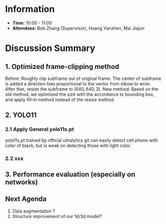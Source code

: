 # Information
- **Time:** 10:00 - 11:00
- **Attendees:** Bob Zhang (Supervisor), Huang Yanzhen, Mai Jiajun

# Discussion Summary

## 1.  Optimized  frame-clipping method

Before:
	Roughly clip subframe out of original frame. The center of subframe is added a direction bias proportional to the vector from elbow to wrist. After that, resize the subframe to $(640, 640, 3)$.
New method:
	Based on the old method, we optimized the size with the accordance to bounding box, and apply fill-in method instead of the resize method.

## 2. YOLO11
### 2.1 Apply General yolo11s.pt
yolo11s.pt trained by official ultralytics git can easily detect cell phone with color of black, but is weak on detecting those with light color.

### 2.2 xxx


## 3. Performance evaluation (especially on networks)



## Next Agenda
1. Data augmentation ? 
2. Structure improvement of our 1d/3d model?